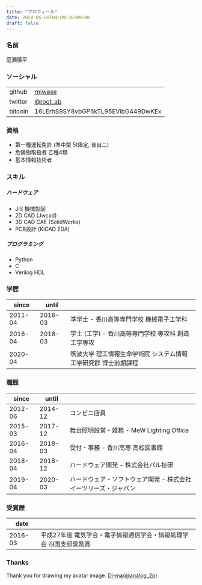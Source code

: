 ```yaml
---
title: "プロフィール"
date: 2020-05-08T04:09:36+09:00
draft: false
---
```


### 名前  

庭瀬稜平  

### ソーシャル  
| | |
| --- | --- |
| github | [rniwase](https://github.com/rniwase) |
| twitter | [@root_ab](https://twitter.com/root_ab) |
| bitcoin | 16LErhS9SY8vbGP5kTL95EVibG449DwKEx |

### 資格  

- 第一種運転免許 (準中型 5t限定, 普自二)  
- 危険物取扱者 乙種4類  
- 基本情報技術者  

### スキル  

##### ハードウェア
- JIS 機械製図  
- 2D CAD (Jwcad)  
- 3D CAD CAE (SolidWorks)  
- PCB設計 (KiCAD EDA)  

##### プログラミング  
- Python  
- C  
- Verilog HDL  

### 学歴  
| since | until | |
| --- | --- | --- |
| 2011-04 | 2016-03 | 準学士 - 香川高等専門学校 機械電子工学科 |
| 2016-04 | 2018-03 | 学士 (工学) - 香川高等専門学校 専攻科 創造工学専攻 |
| 2020-04 | | 筑波大学 理工情報生命学術院 システム情報工学研究群 博士前期課程 |

### 職歴
| since | until | |
| --- | --- | --- |
| 2012-06 | 2014-12 | コンビニ店員 |
| 2015-03 | 2017-12 | 舞台照明設営・雑務 - MeW Lighting Office |
| 2016-04 | 2018-03 | 受付・事務 - 香川高専 高松図書館 |
| 2018-04 | 2018-12 | ハードウェア開発 - 株式会社パル技研 |
| 2019-04 | 2020-03 | ハードウェア・ソフトウェア開発 - 株式会社イーツリーズ・ジャパン |

### 受賞歴
| date | |
| --- | --- |
| 2016-03 | 平成27年度 電気学会・電子情報通信学会・情報処理学会 四国支部奨励賞 |

### Thanks
Thank you for drawing my avatar image. [Di-ma(@analog_2p)](https://twitter.com/analog_2p)  

<!--more-->
